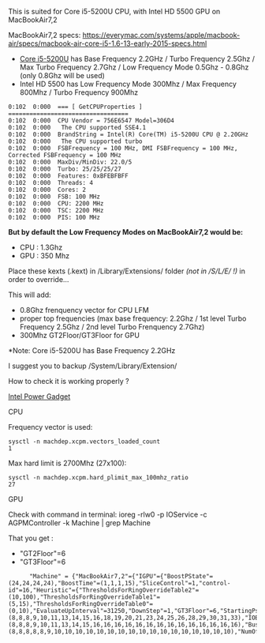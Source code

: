 This is suited for Core i5-5200U CPU, with Intel HD 5500 GPU on MacBookAir7,2

MacBookAir7,2 specs: https://everymac.com/systems/apple/macbook-air/specs/macbook-air-core-i5-1.6-13-early-2015-specs.html


- [Core i5-5200U](https://ark.intel.com/products/85212/Intel-Core-i5-5200U-Processor-3M-Cache-up-to-2-70-GHz-) has Base Frequency 2.2GHz / Turbo Frequency 2.5Ghz / Max Turbo Frequency 2.7Ghz / Low Frequency Mode 0.5Ghz - 0.8Ghz (only 0.8Ghz will be used)
- Intel HD 5500 has Low Frequency Mode 300Mhz / Max Frequency 800Mhz / Turbo Frequency 900Mhz

```
0:102  0:000  === [ GetCPUProperties ] ==================================  
0:102  0:000  CPU Vendor = 756E6547 Model=306D4  
0:102  0:000   The CPU supported SSE4.1  
0:102  0:000  BrandString = Intel(R) Core(TM) i5-5200U CPU @ 2.20GHz  
0:102  0:000   The CPU supported turbo  
0:102  0:000  FSBFrequency = 100 MHz, DMI FSBFrequency = 100 MHz, Corrected FSBFrequency = 100 MHz  
0:102  0:000  MaxDiv/MinDiv: 22.0/5  
0:102  0:000  Turbo: 25/25/25/27  
0:102  0:000  Features: 0xBFEBFBFF  
0:102  0:000  Threads: 4  
0:102  0:000  Cores: 2  
0:102  0:000  FSB: 100 MHz  
0:102  0:000  CPU: 2200 MHz  
0:102  0:000  TSC: 2200 MHz  
0:102  0:000  PIS: 100 MHz  
```

**But by default the Low Frequency Modes on MacBookAir7,2 would be:**

- CPU : 1.3Ghz
- GPU : 350 Mhz

Place these kexts (.kext) in /Library/Extensions/ folder *(not in /S/L/E/ !)* in order to override...

This will add:

- 0.8Ghz frenquency vector for CPU LFM
- proper top frequencies (max base frequency: 2.2Ghz / 1st level Turbo Frequency 2.5Ghz / 2nd level Turbo Frenquency 2.7Ghz)
- 300Mhz GT2Floor/GT3Floor for GPU

*Note: Core i5-5200U has Base Frequency 2.2GHz


I suggest you to backup /System/Library/Extension/

How to check it is working properly ?

[Intel Power Gadget](https://software.intel.com/en-us/articles/intel-power-gadget-20)

CPU

Frequency vector is used:

```
sysctl -n machdep.xcpm.vectors_loaded_count
1
```
Max hard limit is 2700Mhz (27x100):

```
sysctl -n machdep.xcpm.hard_plimit_max_100mhz_ratio
27
```


GPU

Check with command in terminal: ioreg -rlw0 -p IOService -c AGPMController -k Machine | grep Machine

That you get :

- "GT2Floor"=6
- "GT3Floor"=6

```
      "Machine" = {"MacBookAir7,2"={"IGPU"={"BoostPState"=(24,24,24,24),"BoostTime"=(1,1,1,15),"SliceControl"=1,"control-id"=16,"Heuristic"={"ThresholdsForRingOverrideTable2"=(10,100),"ThresholdsForRingOverrideTable1"=(5,15),"ThresholdsForRingOverrideTable0"=(0,10),"EvaluateUpInterval"=31250,"DownStep"=1,"GT3Floor"=6,"StartingPstateForRingTableOverride"=11,"NumOfRingTableOverride"=23,"RingOverrideTable2"=(8,8,8,9,10,11,13,14,15,16,18,19,20,21,23,24,25,26,28,29,30,31,33),"IOBusynessSamplingInterval"=1,"EnableOverride"=1,"UpStep"=2,"RingOverrideTable1"=(8,8,8,9,10,11,13,14,15,16,16,16,16,16,16,16,16,16,16,16,16,16,16),"BusyUpThresholdPercent"=70,"GT2Floor"=6,"NumOfThresholdsForRingTables"=2,"BusyDownThresholdPercent"=50,"ID"=2,"RingOverrideTable0"=(8,8,8,8,8,9,10,10,10,10,10,10,10,10,10,10,10,10,10,10,10,10,10),"NumOfRingTables"=3,"sampleInterval"=1000,"EvaluateDownInterval"=31250,"EnableRingTableOverride"=1}}}}
 ```
